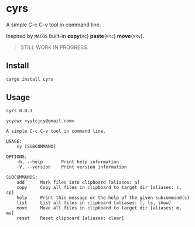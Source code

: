 # cyrs

A simple C-c C-v tool in command line.

Inspired by `MACOS` built-in **copy**(`⌘c`) **paste**(`⌘⌥c`) **move**(`⌘⌥v`).

> STILL WORK IN PROGRESS.

## Install

``` bash
cargo install cyrs
```

## Usage

```
cyrs 0.0.3

ycycwx <yytcjcy@gmail.com>

A simple C-c C-v tool in command line.

USAGE:
    cy [SUBCOMMAND]

OPTIONS:
    -h, --help       Print help information
    -V, --version    Print version information

SUBCOMMANDS:
    add      Mark files into clipboard [aliases: a]
    copy     Copy all files in clipboard to target dir [aliases: c, cp]
    help     Print this message or the help of the given subcommand(s)
    list     List all files in clipboard [aliases: l, ls, show]
    move     Move all files in clipboard to target dir [aliases: m, mv]
    reset    Reset clipboard [aliases: clear]
```

